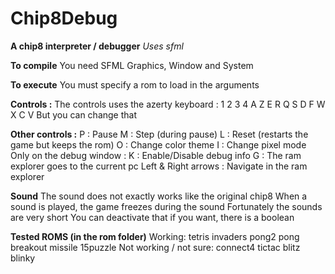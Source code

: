 # Chip8Debug
__A chip8 interpreter / debugger__
*Uses sfml*

**To compile**
You need SFML Graphics, Window and System

**To execute**
You must specify a rom to load in the arguments

**Controls :**
The controls uses the azerty keyboard :
1 2 3 4
A Z E R
Q S D F
W X C V
But you can change that

**Other controls :**
P : Pause
M : Step (during pause)
L : Reset (restarts the game but keeps the rom)
O : Change color theme
I : Change pixel mode
Only on the debug window :
K : Enable/Disable debug info
G : The ram explorer goes to the current pc
Left & Right arrows : Navigate in the ram explorer

**Sound**
The sound does not exactly works like the original chip8
When a sound is played, the game freezes during the sound
Fortunately the sounds are very short
You can deactivate that if you want, there is a boolean

**Tested ROMS (in the rom folder)**
Working:
tetris
invaders
pong2
pong
breakout
missile
15puzzle
Not working / not sure:
connect4
tictac
blitz
blinky

